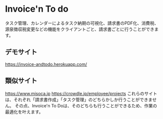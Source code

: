 Invoice'n To do
====
タスク管理、カレンダーによるタスク納期の可視化、請求書のPDF化、消費税、源泉徴収税変更などの機能をクライアントごと、請求書ごとに行うことができます。

##
## デモサイト
https://invoice-andtodo.herokuapp.com/
## 類似サイト
https://www.misoca.jp
https://crowdle.jp/employee/projects
これらのサイトは、それぞれ「請求書作成」「タスク管理」のどちらかしか行うことができません。
その点、Invoice'n To Doは、そのどちらも行うことができるため、作業の最適化を叶えます。
